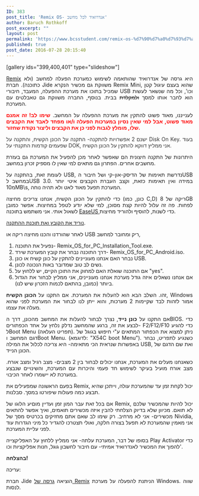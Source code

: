 ```yaml
---
ID: 383
post_title: 'Remix OS- אנדרואיד לכל מחשב'
author: Baruch Rothkoff
post_excerpt: ""
layout: post
permalink: 'https://www.bcsstudent.com/remix-os-%d7%90%d7%a0%d7%93%d7%a8%d7%95%d7%90%d7%99%d7%93-%d7%9c%d7%9b%d7%9c-%d7%9e%d7%97%d7%a9%d7%91/'
published: true
post_date: 2016-07-28 20:15:40
---
```

[gallery ids="399,400,401" type="slideshow"]
<p style="text-align:justify;"><a href="http://www.jide.com/remixos">Remix</a>&nbsp;היא גרסה של אנדרואיד שהותאמה לשימוש כמערכת הפעלה למחשב (ולא כתוכנה). חברת Jide משווקת&nbsp;גם מכשיר הנקרא Remix Mini, שהוא בעצם עיגול קטן שמכיל בתוכו את מערכת ההפעלה, המעבד, חיבורי USB וכו', וכל מה שנשאר לעשות הוא לחבר אותו למסך <del>ולמקלדת</del> בבית. בנוסף, החברה משווקת גם טאבלטים עם המערכת.</p>
<p style="text-align:justify;">לענייננו, מאוד פשוט להתקין את מערכת ההפעלה על המחשב.
<span style="color:#ff0000;"><strong>שימו לב! זה אמנם מאוד פשוט, אבל למי שאין נסיון במערכות הפעלה ו/או מפחד לאבד את הקבצים שלו, מומלץ לגבות לפני כן את הקבצים וליצור נקודת שחזור.</strong></span>

<p style="text-align:justify;"><span style="color:#333333;">ישנם 2 אפשרויות להתקנה- התקנה על הכונן הקשיח, והתקנה על Disk On Key. בעוד שפעמים קודמות התקנתי על DOK, אני ממליץ דווקא להתקין על הכונן הקשיח.</span></p>
<p style="text-align:justify;">היתרונות של התקנה חיצונית הם שאפשר לאחר מכן להפעיל את המערכת גם בעזרת מחשבים אחרים. הפתרון גם מתאים למי שאין לו מספיק זכרון במחשב.</p>
<p style="text-align:justify;">לעומת זאת, בהתקנה על USB, נדרשת תאימות של הדיסק-און-קי ושל חיבור הUSB במחשב לUSB 3.0. במידה ואין תאימות כזאת, וקצב העברת הקבצים איטי יותר מ10MB\s, המערכת תפעל מאוד לאט ולא תהיה נוחה.</p>
<p style="text-align:justify;">כדי להתקין על הכונן הקשיח, אנחנו צריכים מחיצה (כונן, כמו C,D) ריקה של 8GB לפחות. פה זה עלול להיות קצת מסוכן, למי שלא יודע לטפל במחיצות. אפשר כמובן לשאול אותי. אני משתמש בתוכנה <a href="http://www.partition-tool.com/download.htm">EaseUS </a>כדי לשנות, להוסיף ולהוריד מחיצות.</p>
<a href="http://www.jide.com/remixos-for-pc#downloadNow" target="_blank">נוריד&nbsp;את הקובץ ואת תוכנת ההתקנה</a>.
<p style="text-align:justify;">לאחר שהורדנו והכנו מחיצה ריקה או USB ריק ומחובר למחשב,</p>

<ol style="text-align:justify;">
 	<li>נפעיל את התוכנה-&nbsp;Remix_OS_for_PC_Installation_Tool.exe.</li>
 	<li>דרך התוכנה נבחר את קובץ המערכת שירד-&nbsp;Remix_OS_for_PC_Android.iso.</li>
 	<li>נבחר האם אנחנו מעוניינים להתקין על כונן קשיח או כונן USB.</li>
 	<li>נשים לב טוב שמדובר באות הנכונה לכונן.</li>
 	<li>אם התוכנה שואלת האם למחוק את התוכן הקיים, יש ללחוץ על "yes".</li>
 	<li>אם אנחנו נשאלים איזה גודל מערכת אנחנו מעוניינים, אני ממליץ לבחור את הגדול ביותר (כמובן, בהתאם לכמות הזכרון שיש לנו).</li>
</ol>
<p style="text-align:justify;">זהו. השלב הבא הוא להעלות את המערכת. אם התקנו על <strong>הכונן הקשיח</strong>, Windows אמור לזהות לבד שקיימות 2 מערכות, והוא ייתן לנו לבחור את המערכת לפני שהוא מעלה את עצמו.</p>
<p style="text-align:justify;">אם התקנו על <strong>כונן נייד</strong>, נצרך לבחור להעלות את המחשב מהכונן, דרך הBIOS. כדי לבצע את זה, ברגע שהמחשב נדלק נלחץ על אחד הכפתורים- F2/F12/F10 כדי להגיע לBoot Menu (תפריט העלאה). ניתן למצוא את הכפתור המתאים ע"י חיפוש בגוגל של דגם המחשב וBoot Menu. (לדוגמא: "X54C boot Menu"). כשנגיע לתפריט, נבחר באפשרות שנראית הכי מתאימה- היא צריכה לכלול את המילה USB, ואת שם הדגם של הכונן הנייד.</p>
<p style="text-align:justify;">כשאנחנו מעלים את המערכת, אנחנו יכולים לבחור בין 2 מצבים- מצב רגיל ומצב אורח. מצב אורח מועיל בעיקר לשימוש חד פעמי והיכרות עם המערכת, והשינויים שנבצע במערכת לא יישמרו לאחר הכיבוי.</p>
<p style="text-align:justify;">בפעם הראשונה שמפעילים את Remix, יכול לקחת זמן עד שהמערכת עולה, וייתכן שהיא תבצע כמה פעולות שיפורטו במסך. סבלנות.</p>
<p style="text-align:justify;">אם בכל זאת עבר המון זמן ועדיין מוםיע הלוגו של Remix, יכול להיות שהמכשיר שלכם לא תואם. מכיוון שלא בדיוק הצלחתי להבין איזה מכשירים תואמים, ואיך אפשר להתאים מכשירים- אני לא מרחיב. רק שימו לב שאם אתם מחזיקים בכרטיס מסך של Nividia, אני מאמין שהמערכת לא תפעל בצורה חלקה, ואולי תצטרכו להגדיר כל מיני הגדרות עוד לפני עליית המערכת.</p>
<p style="text-align:justify;">בסופו של דבר, המערכת עלתה- אני ממליץ ללחוץ על האפליקצייה Play Activator כדי להפוך את המכשיר לאנדרואיד אמיתי- עם חיבור לחשבון גוגל, חנות אפליקציות וכו'.</p>
<p style="text-align:justify;"><strong>בהצלחה!</strong></p>
<p style="text-align:justify;">עריכה:</p>
<p style="text-align:justify;">חברת Jide הוציאה <a href="http://www.jide.com/remixos-player" target="_blank">גרסה של Remix</a> הניתנת להפעלה על מערכת Windows. שווה לנסות.</p>